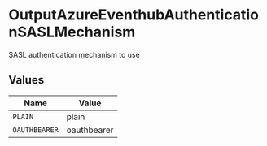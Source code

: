 # OutputAzureEventhubAuthenticationSASLMechanism

SASL authentication mechanism to use


## Values

| Name          | Value         |
| ------------- | ------------- |
| `PLAIN`       | plain         |
| `OAUTHBEARER` | oauthbearer   |
